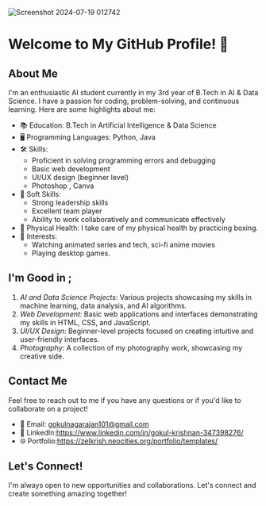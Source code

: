 ![Screenshot 2024-07-19 012742](https://github.com/user-attachments/assets/eef2f933-7754-4034-931e-6876b16589ac)

# Welcome to My GitHub Profile! 👋

## About Me

I'm an enthusiastic AI student currently in my 3rd year of B.Tech in AI & Data Science. I have a passion for coding, problem-solving, and continuous learning. Here are some highlights about me:

- 📚 Education: B.Tech in Artificial Intelligence & Data Science
- 🖥️ Programming Languages: Python, Java
- 🛠️ Skills: 
  - Proficient in solving programming errors and debugging
  - Basic web development
  - UI/UX design (beginner level)
  - Photoshop , Canva
- 🌟 Soft Skills:
  - Strong leadership skills
  - Excellent team player
  - Ability to work collaboratively and communicate effectively
- 🥊 Physical Health: I take care of my physical health by practicing boxing.
- 🎥 Interests:
  - Watching animated series and tech, sci-fi anime movies
  - Playing desktop games.

## I'm Good in ;
1. *AI and Data Science Projects:* Various projects showcasing my skills in machine learning, data analysis, and AI algorithms.
2. *Web Development:* Basic web applications and interfaces demonstrating my skills in HTML, CSS, and JavaScript.
3. *UI/UX Design:* Beginner-level projects focused on creating intuitive and user-friendly interfaces.
4. *Photography:* A collection of my photography work, showcasing my creative side.

## Contact Me
Feel free to reach out to me if you have any questions or if you'd like to collaborate on a project!

- 📧 Email: gokulnagarajan101@gmail.com
- 💼 LinkedIn:https://www.linkedin.com/in/gokul-krishnan-347398276/
- 🌐 Portfolio:https://zelkrish.neocities.org/portfolio/templates/

## Let's Connect!

I'm always open to new opportunities and collaborations. Let's connect and create something amazing together!

